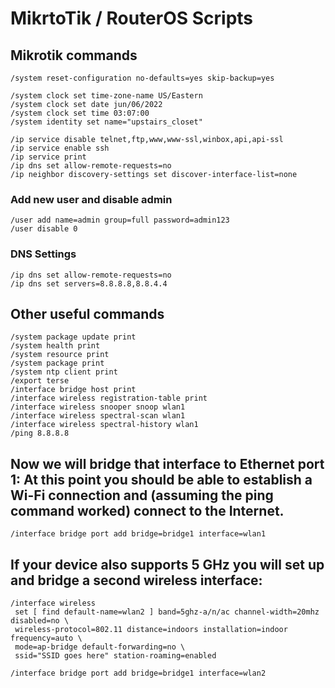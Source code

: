 # MikrtoTik / RouterOS Scripts

## Mikrotik commands

```
/system reset-configuration no-defaults=yes skip-backup=yes

/system clock set time-zone-name US/Eastern
/system clock set date jun/06/2022
/system clock set time 03:07:00
/system identity set name="upstairs_closet"

/ip service disable telnet,ftp,www,www-ssl,winbox,api,api-ssl
/ip service enable ssh
/ip service print
/ip dns set allow-remote-requests=no
/ip neighbor discovery-settings set discover-interface-list=none
```





### Add new user and disable admin
```commandline
/user add name=admin group=full password=admin123
/user disable 0
```
### DNS Settings
```commandline
/ip dns set allow-remote-requests=no
/ip dns set servers=8.8.8.8,8.8.4.4
```
## Other useful commands
```
/system package update print
/system health print
/system resource print
/system package print
/system ntp client print
/export terse
/interface bridge host print
/interface wireless registration-table print
/interface wireless snooper snoop wlan1
/interface wireless spectral-scan wlan1
/interface wireless spectral-history wlan1
/ping 8.8.8.8
```
## Now we will bridge that interface to Ethernet port 1: At this point you should be able to establish a Wi-Fi connection and (assuming the ping command worked) connect to the Internet.
```
/interface bridge port add bridge=bridge1 interface=wlan1
```
## If your device also supports 5 GHz you will set up and bridge a second wireless interface:
```
/interface wireless
 set [ find default-name=wlan2 ] band=5ghz-a/n/ac channel-width=20mhz disabled=no \
 wireless-protocol=802.11 distance=indoors installation=indoor frequency=auto \
 mode=ap-bridge default-forwarding=no \
 ssid="SSID goes here" station-roaming=enabled

/interface bridge port add bridge=bridge1 interface=wlan2
```
